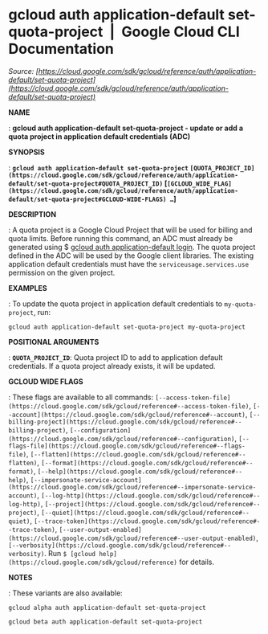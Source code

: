 # gcloud auth application-default set-quota-project  |  Google Cloud CLI Documentation

*Source: [https://cloud.google.com/sdk/gcloud/reference/auth/application-default/set-quota-project](https://cloud.google.com/sdk/gcloud/reference/auth/application-default/set-quota-project)*

**NAME**

: **gcloud auth application-default set-quota-project - update or add a quota project in application default credentials (ADC)**

**SYNOPSIS**

: **`gcloud auth application-default set-quota-project` `[QUOTA_PROJECT_ID](https://cloud.google.com/sdk/gcloud/reference/auth/application-default/set-quota-project#QUOTA_PROJECT_ID)` [`[GCLOUD_WIDE_FLAG](https://cloud.google.com/sdk/gcloud/reference/auth/application-default/set-quota-project#GCLOUD-WIDE-FLAGS) …`]**

**DESCRIPTION**

: A quota project is a Google Cloud Project that will be used for billing and
quota limits.
Before running this command, an ADC must already be generated using $ [gcloud auth
application-default login](https://cloud.google.com/sdk/gcloud/reference/auth/application-default/login). The quota project defined in the ADC will be used
by the Google client libraries. The existing application default credentials
must have the `serviceusage.services.use` permission on the given
project.

**EXAMPLES**

: To update the quota project in application default credentials to
`my-quota-project`, run:

```
gcloud auth application-default set-quota-project my-quota-project
```

**POSITIONAL ARGUMENTS**

: **`QUOTA_PROJECT_ID`**:
Quota project ID to add to application default credentials. If a quota project
already exists, it will be updated.

**GCLOUD WIDE FLAGS**

: These flags are available to all commands: `[--access-token-file](https://cloud.google.com/sdk/gcloud/reference#--access-token-file)`,
`[--account](https://cloud.google.com/sdk/gcloud/reference#--account)`, `[--billing-project](https://cloud.google.com/sdk/gcloud/reference#--billing-project)`,
`[--configuration](https://cloud.google.com/sdk/gcloud/reference#--configuration)`,
`[--flags-file](https://cloud.google.com/sdk/gcloud/reference#--flags-file)`,
`[--flatten](https://cloud.google.com/sdk/gcloud/reference#--flatten)`, `[--format](https://cloud.google.com/sdk/gcloud/reference#--format)`, `[--help](https://cloud.google.com/sdk/gcloud/reference#--help)`, `[--impersonate-service-account](https://cloud.google.com/sdk/gcloud/reference#--impersonate-service-account)`,
`[--log-http](https://cloud.google.com/sdk/gcloud/reference#--log-http)`,
`[--project](https://cloud.google.com/sdk/gcloud/reference#--project)`, `[--quiet](https://cloud.google.com/sdk/gcloud/reference#--quiet)`, `[--trace-token](https://cloud.google.com/sdk/gcloud/reference#--trace-token)`, `[--user-output-enabled](https://cloud.google.com/sdk/gcloud/reference#--user-output-enabled)`,
`[--verbosity](https://cloud.google.com/sdk/gcloud/reference#--verbosity)`.
Run `$ [gcloud help](https://cloud.google.com/sdk/gcloud/reference)` for details.

**NOTES**

: These variants are also available:

```
gcloud alpha auth application-default set-quota-project
```

```
gcloud beta auth application-default set-quota-project
```